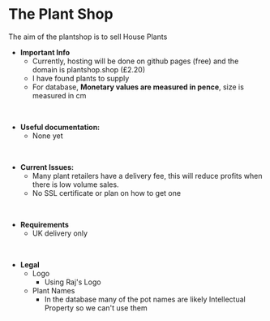 # The Plant Shop
The aim of the plantshop is to sell House Plants

- **Important Info**
   - Currently, hosting will be done on github pages (free) and the domain is plantshop.shop (£2.20)
   - I have found plants to supply 
   - For database, <b>Monetary values are measured in pence</b>, size is measured in cm 
<br>

- **Useful documentation:**
   - None yet
<br>

- **Current Issues:**
   - Many plant retailers have a delivery fee, this will reduce profits when there is low volume sales.
   - No SSL certificate or plan on how to get one
<br>

- **Requirements**
   - UK delivery only 
<br>

- **Legal**
   - Logo 
      - Using Raj's Logo
   - Plant Names
      - In the database many of the pot names are likely Intellectual Property so we can't use them
